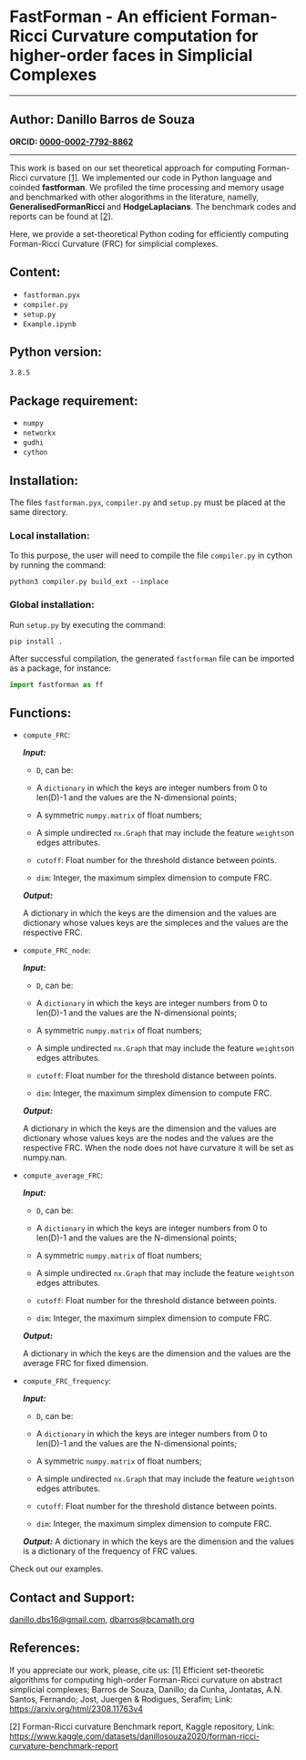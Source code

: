 # FastForman - An efficient Forman-Ricci Curvature computation for higher-order faces in Simplicial Complexes

***
   **Author:** Danillo Barros de Souza
   -- 
   **ORCID: [0000-0002-7792-8862](https://orcid.org/0000-0002-7762-8862)**

***
This work is based on our set theoretical approach for computing Forman-Ricci curvature [[1]](https://arxiv.org/abs/2308.11763). We implemented our code in Python language and coinded **fastforman**. We profiled the time processing and memory usage and benchmarked with other alogorithms in the literature, namelly, **GeneralisedFormanRicci** and **HodgeLaplacians**. The benchmark codes and reports can be found at [[2]](https://www.kaggle.com/datasets/danillosouza2020/forman-ricci-curvature-benchmark-report). 

 Here, we provide a set-theoretical Python coding for efficiently computing Forman-Ricci Curvature (FRC) for simplicial complexes.

## Content:

- `fastforman.pyx`
- `compiler.py`
- `setup.py`
- `Example.ipynb`

## Python version: 
    3.8.5
## Package requirement:

- `numpy`
- `networkx`
- `gudhi`
- `cython`


## Installation:

The files `fastforman.pyx`, `compiler.py` and `setup.py` must be placed at the same directory.

 ### Local installation:
To this purpose, the user will need to compile the file `compiler.py` in cython by running the command:

```
python3 compiler.py build_ext --inplace
```

### Global installation:

Run `setup.py` by executing the command:

```
pip install .
```

After successful compilation, the generated `fastforman` file can be imported as a package, for instance:

```python
import fastforman as ff
```
## Functions:

- ``compute_FRC``:

  ***Input:*** 
        
    - `D`, can be:
     - A `dictionary` in which the keys are integer numbers from 0 to len(D)-1 and the values are the N-dimensional points;

     - A symmetric `numpy.matrix` of float numbers;

     - A simple undirected `nx.Graph` that may include the feature `weights`on edges attributes.

    - `cutoff`: Float number for the threshold distance between points.
    - `dim`: Integer, the maximum simplex dimension to compute FRC.
   
    
   ***Output:*** 
     
   A dictionary in which the keys are the dimension and the values are dictionary whose values keys are the simpleces and the values are the respective FRC.
    
    
- ``compute_FRC_node``:

  ***Input:*** 
        
    - `D`, can be:
     - A `dictionary` in which the keys are integer numbers from 0 to len(D)-1 and the values are the N-dimensional points;

     - A symmetric `numpy.matrix` of float numbers;

     - A simple undirected `nx.Graph` that may include the feature `weights`on edges attributes.

    - `cutoff`: Float number for the threshold distance between points.
    - `dim`: Integer, the maximum simplex dimension to compute FRC.
   
    
   ***Output:*** 
     
   A dictionary in which the keys are the dimension and the values are dictionary whose values keys are the nodes and the values are the respective FRC. When the node does not have curvature it will be set as numpy.nan.
    


- ``compute_average_FRC``:

  ***Input:*** 
        
    - `D`, can be:
     - A `dictionary` in which the keys are integer numbers from 0 to len(D)-1 and the values are the N-dimensional points;

     - A symmetric `numpy.matrix` of float numbers;

     - A simple undirected `nx.Graph` that may include the feature `weights`on edges attributes.

    - `cutoff`: Float number for the threshold distance between points.
    - `dim`: Integer, the maximum simplex dimension to compute FRC.
   
    
   ***Output:*** 
     
   A dictionary in which the keys are the dimension and the values are the average FRC for fixed dimension.
    
    
- ``compute_FRC_frequency``:

     ***Input:*** 
         
    - `D`, can be:
     - A `dictionary` in which the keys are integer numbers from 0 to len(D)-1 and the values are the N-dimensional points;

     - A symmetric `numpy.matrix` of float numbers;

     - A simple undirected `nx.Graph` that may include the feature `weights`on edges attributes.

    - `cutoff`: Float number for the threshold distance between points.
    - `dim`: Integer, the maximum simplex dimension to compute FRC.
   
    
    
   ***Output:*** A dictionary in which the keys are the dimension and the values is a dictionary of the frequency of FRC values.
    
Check out our examples.

## Contact and Support:

danillo.dbs16@gmail.com, dbarros@bcamath.org

## References: 

If you appreciate our work, please, cite us:
[1] Efficient set-theoretic algorithms for computing high-order Forman-Ricci curvature on abstract simplicial complexes; Barros de Souza, Danillo; da Cunha, Jontatas, A.N. Santos, Fernando; Jost, Juergen & Rodigues, Serafim; Link: https://arxiv.org/html/2308.11763v4

[2] Forman-Ricci curvature Benchmark report, Kaggle repository, Link: https://www.kaggle.com/datasets/danillosouza2020/forman-ricci-curvature-benchmark-report